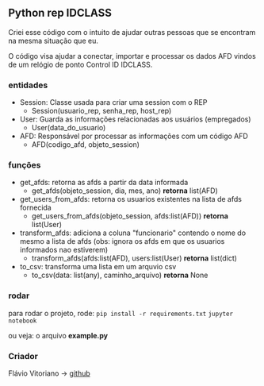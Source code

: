 ## Python rep IDCLASS 

Criei esse código com o intuito de ajudar outras pessoas que se encontram na mesma situação que eu.


O código visa ajudar a conectar, importar e processar os dados AFD vindos de um relógio de ponto Control ID IDCLASS.


### entidades
* Session: Classe usada para criar uma session com o REP
	* Session(usuario_rep, senha_rep, host_rep)
* User: Guarda as informações relacionadas aos usuários (empregados)
	* User(data_do_usuario) 
* AFD: Responsável por processar as informações com um código AFD
	* AFD(codigo_afd, objeto_session) 

### funções
* get_afds: retorna as afds a partir da data informada
	* get_afds(objeto_session, dia, mes, ano) **retorna** list(AFD)
* get_users_from_afds: retorna os usuarios existentes na lista de afds fornecida 
	* get_users_from_afds(objeto_session, afds:list(AFD)) **retorna** list(User)
* transform_afds: adiciona a coluna "funcionario" contendo o nome do mesmo a lista de afds (obs: ignora os afds em que os usuarios informados nao estiverem) 
	* transform_afds(afds:list(AFD), users:list(User) **retorna** list(dict)
* to_csv: transforma uma lista em um arquvio csv 
	* to_csv(data: list(any), caminho_arquivo) **retorna** None

### rodar
para rodar o projeto, rode:
    ```
    pip install -r requirements.txt
    ```
    ```
    jupyter notebook
    ```


ou veja: o arquivo **example.py**
    
### Criador
Flávio Vitoriano ->  [github](https://www.github.com/flavioVitoriano)
